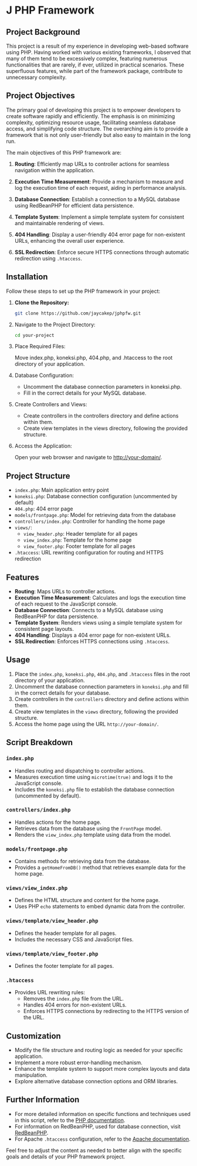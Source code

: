 # J PHP Framework

## Project Background

This project is a result of my experience in developing web-based software using PHP. Having worked with various existing frameworks, I observed that many of them tend to be excessively complex, featuring numerous functionalities that are rarely, if ever, utilized in practical scenarios. These superfluous features, while part of the framework package, contribute to unnecessary complexity.

## Project Objectives

The primary goal of developing this project is to empower developers to create software rapidly and efficiently. The emphasis is on minimizing complexity, optimizing resource usage, facilitating seamless database access, and simplifying code structure. The overarching aim is to provide a framework that is not only user-friendly but also easy to maintain in the long run.

The main objectives of this PHP framework are:

1. **Routing**: Efficiently map URLs to controller actions for seamless navigation within the application.

2. **Execution Time Measurement**: Provide a mechanism to measure and log the execution time of each request, aiding in performance analysis.

3. **Database Connection**: Establish a connection to a MySQL database using RedBeanPHP for efficient data persistence.

4. **Template System**: Implement a simple template system for consistent and maintainable rendering of views.

5. **404 Handling**: Display a user-friendly 404 error page for non-existent URLs, enhancing the overall user experience.

6. **SSL Redirection**: Enforce secure HTTPS connections through automatic redirection using `.htaccess`.

## Installation

Follow these steps to set up the PHP framework in your project:

1. **Clone the Repository:**

   ```bash
   git clone https://github.com/jaycakep/jphpfw.git
   ```

2. Navigate to the Project Directory:

    ```bash
    cd your-project
    ```

3. Place Required Files:

    Move index.php, koneksi.php, 404.php, and .htaccess to the root directory of your application.

4. Database Configuration:

   - Uncomment the database connection parameters in koneksi.php.
   - Fill in the correct details for your MySQL database.

5. Create Controllers and Views:

   - Create controllers in the controllers directory and define actions within them.
   - Create view templates in the views directory, following the provided structure.

6. Access the Application:

    Open your web browser and navigate to <http://your-domain/>.

## Project Structure

- `index.php`: Main application entry point
- `koneksi.php`: Database connection configuration (uncommented by default)
- `404.php`: 404 error page
- `models/frontpage.php`: Model for retrieving data from the database
- `controllers/index.php`: Controller for handling the home page
- `views/`:
  - `view_header.php`: Header template for all pages
  - `view_index.php`: Template for the home page
  - `view_footer.php`: Footer template for all pages
- `.htaccess`: URL rewriting configuration for routing and HTTPS redirection

## Features

- **Routing**: Maps URLs to controller actions.
- **Execution Time Measurement**: Calculates and logs the execution time of each request to the JavaScript console.
- **Database Connection**: Connects to a MySQL database using RedBeanPHP for data persistence.
- **Template System**: Renders views using a simple template system for consistent page layouts.
- **404 Handling**: Displays a 404 error page for non-existent URLs.
- **SSL Redirection**: Enforces HTTPS connections using `.htaccess`.

## Usage

1. Place the `index.php`, `koneksi.php`, `404.php`, and `.htaccess` files in the root directory of your application.
2. Uncomment the database connection parameters in `koneksi.php` and fill in the correct details for your database.
3. Create controllers in the `controllers` directory and define actions within them.
4. Create view templates in the `views` directory, following the provided structure.
5. Access the home page using the URL `http://your-domain/`.

## Script Breakdown

### `index.php`

- Handles routing and dispatching to controller actions.
- Measures execution time using `microtime(true)` and logs it to the JavaScript console.
- Includes the `koneksi.php` file to establish the database connection (uncommented by default).

### `controllers/index.php`

- Handles actions for the home page.
- Retrieves data from the database using the `FrontPage` model.
- Renders the `view_index.php` template using data from the model.

### `models/frontpage.php`

- Contains methods for retrieving data from the database.
- Provides a `getHomeFromDB()` method that retrieves example data for the home page.

### `views/view_index.php`

- Defines the HTML structure and content for the home page.
- Uses PHP `echo` statements to embed dynamic data from the controller.

### `views/template/view_header.php`

- Defines the header template for all pages.
- Includes the necessary CSS and JavaScript files.

### `views/template/view_footer.php`

- Defines the footer template for all pages.

### `.htaccess`

- Provides URL rewriting rules:
  - Removes the `index.php` file from the URL.
  - Handles 404 errors for non-existent URLs.
  - Enforces HTTPS connections by redirecting to the HTTPS version of the URL.

## Customization

- Modify the file structure and routing logic as needed for your specific application.
- Implement a more robust error-handling mechanism.
- Enhance the template system to support more complex layouts and data manipulation.
- Explore alternative database connection options and ORM libraries.

## Further Information

- For more detailed information on specific functions and techniques used in this script, refer to the [PHP documentation](https://www.php.net/docs.php).
- For information on RedBeanPHP, used for database connection, visit [RedBeanPHP](https://redbeanphp.com).
- For Apache `.htaccess` configuration, refer to the [Apache documentation](https://httpd.apache.org/docs/current/mod/mod_rewrite.html).

Feel free to adjust the content as needed to better align with the specific goals and details of your PHP framework project.
